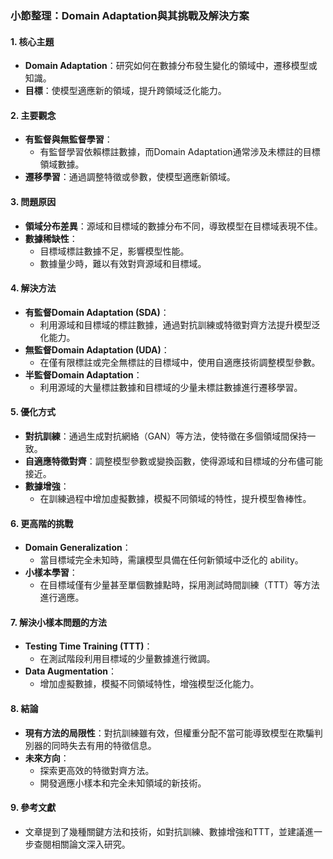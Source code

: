 ### 小節整理：Domain Adaptation與其挑戰及解決方案

#### 1. 核心主題
- **Domain Adaptation**：研究如何在數據分布發生變化的領域中，遷移模型或知識。
- **目標**：使模型適應新的領域，提升跨領域泛化能力。

#### 2. 主要觀念
- **有監督與無監督學習**：
  - 有監督學習依賴標註數據，而Domain Adaptation通常涉及未標註的目標領域數據。
- **遷移學習**：通過調整特徵或參數，使模型適應新領域。

#### 3. 問題原因
- **領域分布差異**：源域和目標域的數據分布不同，導致模型在目標域表現不佳。
- **數據稀缺性**：
  - 目標域標註數據不足，影響模型性能。
  - 數據量少時，難以有效對齊源域和目標域。

#### 4. 解決方法
- **有監督Domain Adaptation (SDA)**：
  - 利用源域和目標域的標註數據，通過對抗訓練或特徵對齊方法提升模型泛化能力。
- **無監督Domain Adaptation (UDA)**：
  - 在僅有限標註或完全無標註的目標域中，使用自適應技術調整模型參數。
- **半監督Domain Adaptation**：
  - 利用源域的大量標註數據和目標域的少量未標註數據進行遷移學習。

#### 5. 優化方式
- **對抗訓練**：通過生成對抗網絡（GAN）等方法，使特徵在多個領域間保持一致。
- **自適應特徵對齊**：調整模型參數或變換函數，使得源域和目標域的分布儘可能接近。
- **數據增強**：
  - 在訓練過程中增加虛擬數據，模擬不同領域的特性，提升模型魯棒性。

#### 6. 更高階的挑戰
- **Domain Generalization**：
  - 當目標域完全未知時，需讓模型具備在任何新領域中泛化的 ability。
- **小樣本學習**：
  - 在目標域僅有少量甚至單個數據點時，採用測試時間訓練（TTT）等方法進行適應。

#### 7. 解決小樣本問題的方法
- **Testing Time Training (TTT)**：
  - 在測試階段利用目標域的少量數據進行微調。
- **Data Augmentation**：
  - 增加虛擬數據，模擬不同領域特性，增強模型泛化能力。

#### 8. 結論
- **現有方法的局限性**：對抗訓練雖有效，但權重分配不當可能導致模型在欺騙判別器的同時失去有用的特徵信息。
- **未來方向**：
  - 探索更高效的特徵對齊方法。
  - 開發適應小樣本和完全未知領域的新技術。

#### 9. 參考文獻
- 文章提到了幾種關鍵方法和技術，如對抗訓練、數據增強和TTT，並建議進一步查閱相關論文深入研究。